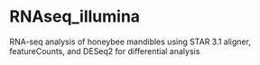 # RNAseq_illumina
RNA-seq analysis of honeybee mandibles using STAR 3.1 aligner, featureCounts, and DESeq2 for differential analysis
